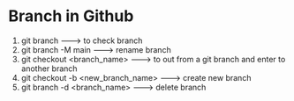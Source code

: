 # Branch in Github

1. git branch ---> to check branch
2. git branch -M main ---> rename branch
3. git checkout <branch_name> ---> to out from a git branch and enter to another branch
4. git checkout -b <new_branch_name> ---> create new branch
5. git branch -d <branch_name> ---> delete branch
